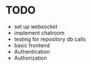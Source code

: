 # TODO


- set up websocket
- implement chatroom
- testing for repository db calls
- basic frontend
- Authentication
- Authorization